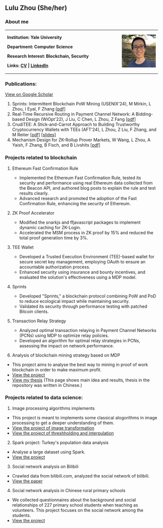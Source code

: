 ## Lulu Zhou (She/her)

### About me
<table border="0">
  <tr>
    <td width="75%">
      <p><b>Institution: Yale University</b></p>
      <p><b>Department: Computer Science </b></p>
      <p><b>Research Interest: Blockchain, Security </b></p>
      <p><b>Links: <a href="https://github.com/luluzhou1/luluzhou1.github.io/blob/master/Resume_Lulu_Zhou_2024_Oct.pdf">CV</a> |
        <a href="https://www.linkedin.com/in/lulu-zhou-303824170/">LinkedIn</a>
      </b></p>
    </td>
    <td width="25%">
      <img src="./my_photo.png" width="100%">      
    </td>
  </tr>
</table>

### Publications:
[View on Google Scholar](https://scholar.google.com/citations?user=Hx-AeMwAAAAJ&hl=en)
1. Sprints: Intermittent Blockchain PoW Mining (USENIX'24), M Mirkin, L Zhou, I Eyal, F Zhang [[pdf]](https://eprint.iacr.org/2023/626)
2. Real-Time Recursive Routing in Payment Channel Network: A Bidding-based Design (WiOpt'22), J Liu, C Chen, L Zhou, Z Fang [[pdf]](https://dl.ifip.org/db/conf/wiopt/wiopt2022/1570807019.pdf)
3. CrudiTEE: A Stick-and-Carrot Approach to Building Trustworthy Cryptocurrency Wallets with TEEs (AFT’24), L Zhou, Z Liu, F Zhang, and M Reiter [[pdf]](https://drops.dagstuhl.de/storage/00lipics/lipics-vol316-aft2024/LIPIcs.AFT.2024.16/LIPIcs.AFT.2024.16.pdf) [[slides]](https://github.com/luluzhou1/luluzhou1.github.io/blob/master/CrudiTEE_Crypto_wallet.pdf)
4. Mechanism Design for ZK-Rollup Prover Markets, W Wang, L Zhou, A Yaish, F Zhang, B Fisch, and B Livshits [[pdf]](https://arxiv.org/html/2404.06495v1)


<!---*
### Other links:
* [CV](https://github.com/luluzhou1/luluzhou1.github.io/blob/master/Resume_Lulu_Zhou_2024_Oct.pdf)
* [LinkedIn](https://www.linkedin.com/in/lulu-zhou-303824170/)
 [Twitter](https://twitter.com/LuluZhou14) -->

### Projects related to blockchain
1. Ethereum Fast Confirmation Rule
   * Implemented the Ethereum Fast Confirmation Rule, tested its security and performance using real Ethereum data collected from the Beacon API, and authored blog posts to explain the rule and test results clearly.
   * Advanced research and promoted the adoption of the Fast Confirmation Rule, enhancing the security of Ethereum.
2. ZK Proof Accelerator
   * Modified the snarkjs and ffjavascript packages to implement dynamic caching for ZK-Login.
   * Accelerated the MSM process in ZK proof by 15\% and reduced the total proof generation time by 3\%.
  
3. TEE Wallet
   * Developed a Trusted Execution Environment (TEE)-based wallet for secure secret key management, employing OAuth to ensure an accountable authorization process.
   * Enhanced security using insurance and bounty incentives, and evaluated the solution's effectiveness using a MDP model.
  
4. Sprints
   * Developed "Sprints," a blockchain protocol combining PoW and PoD to reduce ecological impact while maintaining security.
   * Validated its security through performance testing with patched Bitcoin clients.

5. Transaction Relay Strategy
   * Analyzed optimal transaction relaying in Payment Channel Networks (PCNs) using MDP to optimize relay policies.
   * Developed an algorithm for optimal relay strategies in PCNs, assessing the impact on network performance.

1. Analysis of blockchain mining strategy based on MDP
  * This project aims to analyse the best way to mining in proof of work blockchain in order to make maximum profit.
  * [View the project](https://github.com/doris-lessing/Selfish-Mining-Simulator)
  * [View my thesis](https://github.com/doris-lessing/Blockchain_attack_MDP) (This page shows main idea and results, thesis in the repository was written in Chinese.)

### Projects related to data science:
  
1. Image processing algorithms implements
  * This project is meant to implements some classical alogorithms in image processing to get a deeper understanding of them. 
  * [View the project of image transformation](https://github.com/zhangyilang/ImageTransform)
  * [View the project of threshholding and interpulation](https://github.com/doris-lessing/image-processing)
  
2. Spark project: Turkey's population data analysis
  * Analyse a large dataset using Spark. 
  * [View the project](https://github.com/doris-lessing/spark_project)
  
3. Social network analysis on Bilibili
  * Crawled data from bilibili.com, analyzed the social network of bilibili.
  * [View the paper](https://github.com/doris-lessing/Social_Network_Mining_on_Bilibili/blob/master/Social%20network%20analysis%20and%20reference%20system%20construction%20on%20Bilibili.pdf)
    
4. Social network analysis in Chinese rural primary schools
  * We collected questionnaires about the background and social relationships of 227 primary school students when teaching as volunteers. This project focuses on the social network among the students.
  * [View the project](https://github.com/doris-lessing/social-network-mining)
